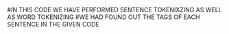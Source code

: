 #IN THIS CODE WE HAVE PERFORMED SENTENCE TOKENIXZING AS WELL AS WORD TOKENIZING
#WE HAD FOUND OUT THE TAGS OF EACH SENTENCE IN THE GIVEN CODE
